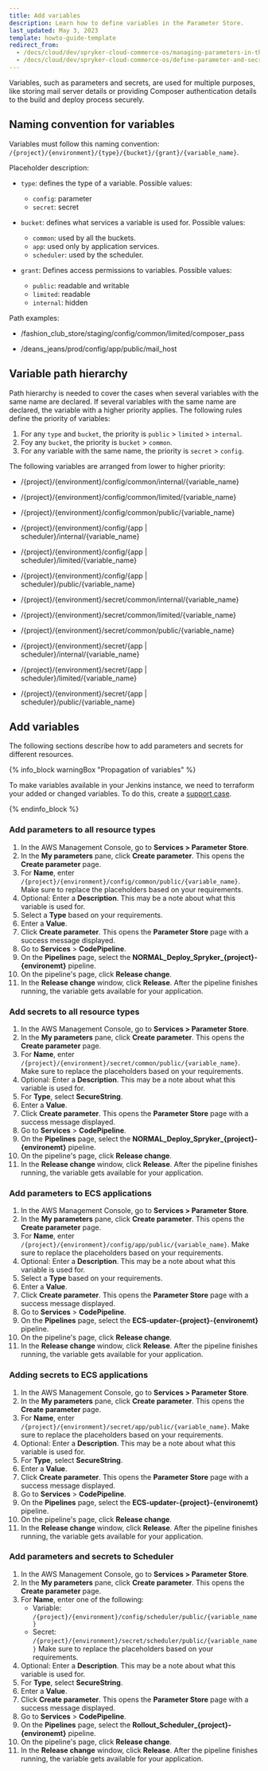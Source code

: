 ```yaml
---
title: Add variables
description: Learn how to define variables in the Parameter Store.
last_updated: May 3, 2023
template: howto-guide-template
redirect_from:
  - /docs/cloud/dev/spryker-cloud-commerce-os/managing-parameters-in-the-parameter-store.html
  - /docs/cloud/dev/spryker-cloud-commerce-os/define-parameter-and-secret-values-in-sccos-environments.html
---
```


Variables, such as parameters and secrets, are used for multiple purposes, like storing mail server details or providing Composer authentication details to the build and deploy process securely.


## Naming convention for variables

Variables must follow this naming convention: `/{project}/{environment}/{type}/{bucket}/{grant}/{variable_name}`.

Placeholder description:

* `type`: defines the type of a variable. Possible values:
    * `config`: parameter
    * `secret`: secret

* `bucket`: defines what services a variable is used for. Possible values:
    * `common`: used by all the buckets.
    * `app`: used only by application services.
    * `scheduler`: used by the scheduler.

* `grant`: Defines access permissions to variables. Possible values:
    * `public`: readable and writable
    * `limited`: readable
    * `internal`: hidden

Path examples:

* /fashion_club_store/staging/config/common/limited/composer_pass

* /deans_jeans/prod/config/app/public/mail_host


## Variable path hierarchy

Path hierarchy is needed to cover the cases when several variables with the same name are declared. If several variables with the same name are declared, the variable with a higher priority applies. The following rules define the priority of variables:

1. For any `type` and `bucket`, the priority is `public` > `limited` > `internal`.
2. Foy any `bucket`, the priority is `bucket` > `common`.
3. For any variable with the same name, the priority is `secret` > `config`.

The following variables are arranged from lower to higher priority:

* /{project}/{environment}/config/common/internal/{variable_name}

* /{project}/{environment}/config/common/limited/{variable_name}

* /{project}/{environment}/config/common/public/{variable_name}

* /{project}/{environment}/config/{app | scheduler}/internal/{variable_name}

* /{project}/{environment}/config/{app | scheduler}/limited/{variable_name}

* /{project}/{environment}/config/{app | scheduler}/public/{variable_name}

* /{project}/{environment}/secret/common/internal/{variable_name}

* /{project}/{environment}/secret/common/limited/{variable_name}

* /{project}/{environment}/secret/common/public/{variable_name}

* /{project}/{environment}/secret/{app | scheduler}/internal/{variable_name}

* /{project}/{environment}/secret/{app | scheduler}/limited/{variable_name}

* /{project}/{environment}/secret/{app | scheduler}/public/{variable_name}

## Add variables

The following sections describe how to add parameters and secrets for different resources.

{% info_block warningBox "Propagation of variables" %}

To make variables available in your Jenkins instance, we need to terraform your added or changed variables. To do this, create a [support case](/docs/scos/user/intro-to-spryker/support/how-to-use-the-support-portal.html#plattform-change-requests).

{% endinfo_block %}

### Add parameters to all resource types

1. In the AWS Management Console, go to **Services&nbsp;<span aria-label="and then">></span> Parameter Store**.
2. In the **My parameters** pane, click **Create parameter**.
    This opens the **Create parameter** page.
3. For **Name**, enter `/{project}/{environment}/config/common/public/{variable_name}`.
    Make sure to replace the placeholders based on your requirements.
4. Optional: Enter a **Description**.
    This may be a note about what this variable is used for.
5. Select a **Type** based on your requirements.    
6. Enter a **Value**.
7. Click **Create parameter**.
    This opens the **Parameter Store** page with a success message displayed.    
8. Go to **Services**&nbsp;<span aria-label="and then">></span> **CodePipeline**.
9. On the **Pipelines** page, select the **NORMAL_Deploy_Spryker_{project}-{environemt}** pipeline.
10. On the pipeline's page, click **Release change**.
11. In the **Release change** window, click **Release**.
    After the pipeline finishes running, the variable gets available for your application.

### Add secrets to all resource types

1. In the AWS Management Console, go to **Services > Parameter Store**.
2. In the **My parameters** pane, click **Create parameter**.
    This opens the **Create parameter** page.
3. For **Name**, enter `/{project}/{environment}/secret/common/public/{variable_name}`.
    Make sure to replace the placeholders based on your requirements.
4. Optional: Enter a **Description**.
    This may be a note about what this variable is used for.
5. For **Type**, select **SecureString**.
6. Enter a **Value**.
7. Click **Create parameter**.
    This opens the **Parameter Store** page with a success message displayed.    
8. Go to **Services** > **CodePipeline**.
9. On the **Pipelines** page, select the **NORMAL_Deploy_Spryker_{project}-{environemt}** pipeline.
10. On the pipeline's page, click **Release change**.
11. In the **Release change** window, click **Release**.
    After the pipeline finishes running, the variable gets available for your application.

### Add parameters to ECS applications

1. In the AWS Management Console, go to **Services > Parameter Store**.
2. In the **My parameters** pane, click **Create parameter**.
    This opens the **Create parameter** page.
3. For **Name**, enter `/{project}/{environment}/config/app/public/{variable_name}`.
    Make sure to replace the placeholders based on your requirements.
4. Optional: Enter a **Description**.
    This may be a note about what this variable is used for.
5. Select a **Type** based on your requirements.    
6. Enter a **Value**.
7. Click **Create parameter**.
    This opens the **Parameter Store** page with a success message displayed.    
8. Go to **Services** > **CodePipeline**.
9. On the **Pipelines** page, select the **ECS-updater-{project}-{environemt}** pipeline.
10. On the pipeline's page, click **Release change**.
11. In the **Release change** window, click **Release**.
    After the pipeline finishes running, the variable gets available for your application.

### Adding secrets to ECS applications

1. In the AWS Management Console, go to **Services > Parameter Store**.
2. In the **My parameters** pane, click **Create parameter**.
    This opens the **Create parameter** page.
3. For **Name**, enter `/{project}/{environment}/secret/app/public/{variable_name}`.
    Make sure to replace the placeholders based on your requirements.
4. Optional: Enter a **Description**.
    This may be a note about what this variable is used for.
5. For **Type**, select **SecureString**.
6. Enter a **Value**.
7. Click **Create parameter**.
    This opens the **Parameter Store** page with a success message displayed.    
8. Go to **Services** > **CodePipeline**.
9. On the **Pipelines** page, select the **ECS-updater-{project}-{environemt}** pipeline.
10. On the pipeline's page, click **Release change**.
11. In the **Release change** window, click **Release**.
    After the pipeline finishes running, the variable gets available for your application.    

### Add parameters and secrets to Scheduler

1. In the AWS Management Console, go to **Services > Parameter Store**.
2. In the **My parameters** pane, click **Create parameter**.
    This opens the **Create parameter** page.
3. For **Name**, enter one of the following:
    * Variable: `/{project}/{environment}/config/scheduler/public/{variable_name}`
    * Secret: `/{project}/{environment}/secret/scheduler/public/{variable_name}`
        Make sure to replace the placeholders based on your requirements.
4. Optional: Enter a **Description**.
    This may be a note about what this variable is used for.
5. For **Type**, select **SecureString**.
6. Enter a **Value**.
7. Click **Create parameter**.
    This opens the **Parameter Store** page with a success message displayed.    
8. Go to **Services** > **CodePipeline**.
9. On the **Pipelines** page, select the **Rollout_Scheduler_{project}-{environemt}** pipeline.
10. On the pipeline's page, click **Release change**.
11. In the **Release change** window, click **Release**.
    After the pipeline finishes running, the variable gets available for your application.  
